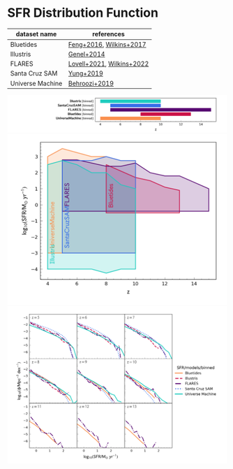# SFR Distribution Function

| dataset name | references |
| --- | --- |
| Bluetides | [Feng+2016](https://ui.adsabs.harvard.edu/abs/2016MNRAS.455.2778F/abstract), [Wilkins+2017](https://ui.adsabs.harvard.edu/abs/2017MNRAS.469.2517W/abstract) |
| Illustris | [Genel+2014](https://ui.adsabs.harvard.edu/abs/2014MNRAS.445..175G/abstract) |
| FLARES | [Lovell+2021](https://ui.adsabs.harvard.edu/abs/2021MNRAS.500.2127L/abstract), [Wilkins+2022](https://ui.adsabs.harvard.edu/abs/2022arXiv220409431W/abstract) |
| Santa Cruz SAM | [Yung+2019](https://ui.adsabs.harvard.edu/abs/2019MNRAS.490.2855Y/abstract) |
| Universe Machine | [Behroozi+2019](https://ui.adsabs.harvard.edu/abs/2019MNRAS.488.3143B/abstract) |

![](../figs/df/SFR/z_r.png)
![](../figs/df/SFR/z_log10x_r.png)
![](../figs/df/SFR/models-binned.png)
